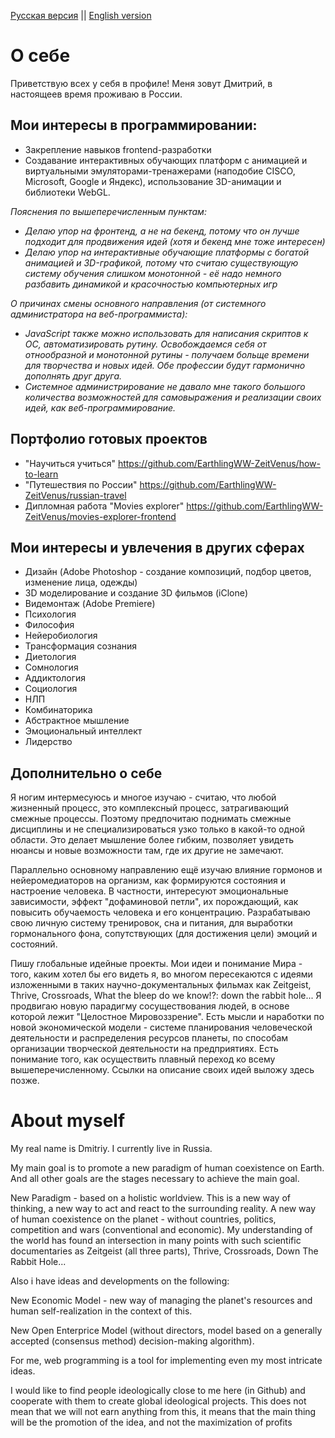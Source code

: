 [Русская версия](#%D0%BE-%D1%81%D0%B5%D0%B1%D0%B5) || [English version](#about-myself)
# О себе
Приветствую всех у себя в профиле!
Меня зовут Дмитрий, в настоящеев время проживаю в России.
## Мои интересы в программировании:
* Закрепление навыков frontend-разработки
* Создавание интерактивных обучающих платформ с анимацией и виртуальными эмуляторами-тренажерами (наподобие CISCO, Microsoft, Google и Яндекс), использование 3D-анимации и библиотеки WebGL.

_Пояснения по вышеперечисленным пунктам:_
+ _Делаю упор на фронтенд, а не на бекенд, потому что он лучше подходит для продвижения идей (хотя и бекенд мне тоже интересен)_
+ _Делаю упор на интерактивные обучающие платформы с богатой анимацией и 3D-графикой, потому что считаю существующую систему обучения слишком монотонной - её надо немного разбавить динамикой и красочностью компьютерных игр_

_О причинах смены основного направления (от системного администратора на веб-программиста):_
+ _JavaScript также можно использовать для написания скриптов к ОС, автоматизировать рутину. Освобождаемся себя от отнообразной и монотонной рутины - получаем больще времени для творчества и новых идей. Обе профессии будут гармонично дополнять друг друга._
+ _Системное администрирование не давало мне такого большого количества возможностей для самовыражения и реализации своих идей, как веб-программирование._
## Портфолио готовых проектов
* "Научиться учиться"
https://github.com/EarthlingWW-ZeitVenus/how-to-learn
* "Путешествия по России"
https://github.com/EarthlingWW-ZeitVenus/russian-travel
* Дипломная работа "Movies explorer"
https://github.com/EarthlingWW-ZeitVenus/movies-explorer-frontend
## Мои интересы и увлечения в других сферах
- Дизайн (Adobe Photoshop - создание композиций, подбор цветов, изменение лица, одежды)
- 3D моделирование и создание 3D фильмов (iClone)
- Видемонтаж (Adobe Premiere)
- Психология
- Философия
- Нейеробиология
- Трансформация сознания
- Диетология
- Сомнология
- Аддиктология
- Социология
- НЛП
- Комбинаторика
- Абстрактное мышление
- Эмоциональный интеллект
- Лидерство
## Дополнительно о себе
Я ногим интермесуюсь и многое изучаю - считаю, что любой жизненный процесс, это комплексный процесс, затрагивающий смежные процессы. Поэтому предпочитаю поднимать смежные дисциплины и не специализироваться узко только в какой-то одной области. Это делает мышление более гибким, позволяет увидеть нюансы и новые возможности там, где их другие не замечают.

Параллельно основному направлению ещё изучаю влияние гормонов и нейеромедиаторов на организм, как формируются состояния и настроение человека. В частности, интересуют эмоциональные зависимости, эффект "дофаминовой петли", их порождающий, как повысить обучаемость человека и его концентрацию. Разрабатываю свою личную систему тренировок, сна и питания, для выработки гормонального фона, сопутствующих (для достижения цели) эмоций и состояний.

Пишу глобальные идейные проекты. Мои идеи и понимание Мира - того, каким хотел бы его видеть я, во многом пересекаются с идеями изложенными в таких научно-документальных фильмах как Zeitgeist, Thrive, Crossroads, What the bleep do we know!?: down the rabbit hole... Я продвигаю новую парадигму сосуществования людей, в основе которой лежит "Целостное Мировоззрение". Есть мысли и наработки по новой экономической модели - системе планирования человеческой деятельности и распределения ресурсов планеты, по способам организации творческой деятельности на предприятиях. Есть понимание того, как осуществить плавный переход ко всему вышеперечисленному. Ссылки на описание своих идей выложу здесь позже.

# About myself
My real name is Dmitriy. I currently live in Russia.

My main goal is to promote a new paradigm of human coexistence on Earth. And all other goals are the stages necessary to achieve the main goal.

New Paradigm - based on a holistic worldview. This is a new way of thinking, a new way to act and react to the surrounding reality. A new way of human coexistence on the planet - without countries, politics, competition and wars (conventional and economic). My understanding of the world has found an intersection in many points with such scientific documentaries as Zeitgeist (all three parts), Thrive, Crossroads, Down The Rabbit Hole...

Also i have ideas and developments on the following:

New Economic Model - new way of managing the planet's resources and human self-realization in the context of this.

New Open Enterprice Model (without directors, model based on a generally accepted (consensus method) decision-making algorithm).

For me, web programming is a tool for implementing even my most intricate ideas.

I would like to find people ideologically close to me here (in Github) and cooperate with them to create global ideological projects.
This does not mean that we will not earn anything from this, it means that the main thing will be the promotion of the idea, and not the maximization of profits
